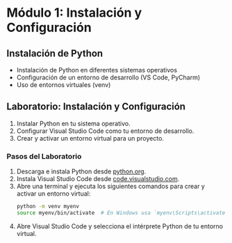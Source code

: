 # Módulo 1: Instalación y Configuración

## Instalación de Python
- Instalación de Python en diferentes sistemas operativos
- Configuración de un entorno de desarrollo (VS Code, PyCharm)
- Uso de entornos virtuales (venv)

## Laboratorio: Instalación y Configuración
1. Instalar Python en tu sistema operativo.
2. Configurar Visual Studio Code como tu entorno de desarrollo.
3. Crear y activar un entorno virtual para un proyecto.

### Pasos del Laboratorio
1. Descarga e instala Python desde [python.org](https://www.python.org/downloads/).
2. Instala Visual Studio Code desde [code.visualstudio.com](https://code.visualstudio.com/).
3. Abre una terminal y ejecuta los siguientes comandos para crear y activar un entorno virtual:
    ```sh
    python -m venv myenv
    source myenv/bin/activate  # En Windows usa `myenv\Scripts\activate`
    ```
4. Abre Visual Studio Code y selecciona el intérprete Python de tu entorno virtual.